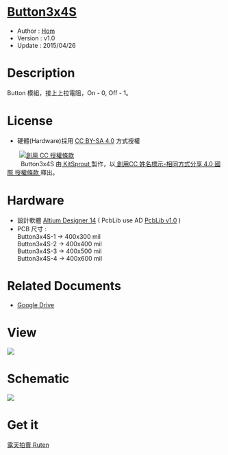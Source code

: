[Button3x4S](https://github.com/KitSprout/Button3x4S)
========
* Author  : [Hom](https://about.me/Hom)
* Version : v1.0
* Update  : 2015/04/26

Description
========
Button 模組，接上上拉電阻，On - 0, Off - 1。

License
========
* 硬體(Hardware)採用 [CC BY-SA 4.0](http://creativecommons.org/licenses/by-sa/4.0/deed.zh_TW) 方式授權 
  
　　<a rel="license" href="http://creativecommons.org/licenses/by-sa/4.0/deed.zh_TW"><img alt="創用 CC 授權條款" style="border-width:0" src="http://i.creativecommons.org/l/by-sa/3.0/tw/80x15.png" /></a>  
　　<span xmlns:dct="http://purl.org/dc/terms/" property="dct:title"> Button3x4S </span>由<a xmlns:cc="http://creativecommons.org/ns#" href="https://github.com/KitSprout" property="cc:attributionName" rel="cc:attributionURL"> KitSprout </a>製作，以<a rel="license" href="http://creativecommons.org/licenses/by-sa/4.0/deed.zh_TW"> 創用CC 姓名標示-相同方式分享 4.0 國際 授權條款 </a>釋出。  

Hardware
========
* 設計軟體 [Altium Designer 14](http://www.altium.com/en/products/altium-designer) ( PcbLib use AD [PcbLib v1.0](https://github.com/KitSprout/AltiumDesigner_PcbLibrary/releases/tag/v1.0) ) 
* PCB 尺寸 :  
Button3x4S-1 -> 400x300 mil  
Button3x4S-2 -> 400x400 mil  
Button3x4S-3 -> 400x500 mil  
Button3x4S-4 -> 400x600 mil  

Related Documents
========
* [Google Drive](http://goo.gl/YLKalW)

View
========
<img src="https://lh4.googleusercontent.com/-gZdfp9kSO98/U-7G7ftculI/AAAAAAAAKac/C3c4QBqhoEI/s1600/DSC_2412.jpg" />

Schematic
========
<img src="https://lh6.googleusercontent.com/-PKyjcxhZPcw/U-7G80Y0OAI/AAAAAAAAKbA/zYkzjwRjBdE/s1600/Sch_Button3x4S-4.png" />

Get it
========
[露天拍賣 Ruten](http://goods.ruten.com.tw/item/show?21408160254418)  
